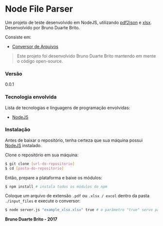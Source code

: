 # Node File Parser

Um projeto de teste desenvolvido em NodeJS, utilizando [pdf2json](https://www.npmjs.com/package/pdf2json) e [xlsx](https://www.npmjs.com/package/xlsx).
Desenvolvido por Bruno Duarte Brito.

Consiste em:

  * [Conversor de Arquivos](https://github.com/brunodb3/fileparser)

> Este projeto foi desenvolvido Bruno Duarte Brito mantendo em mente o código open-source.

### Versão
0.0.1

### Tecnologia envolvida

Lista de tecnologias e linguagens de programação envolvidas:

* [NodeJS](https://nodejs.org)

### Instalação

Antes de baixar o repositório, tenha certeza que sua máquina possui [NodeJS](https://nodejs.org/en/) instalado.

Clone o repositório em sua máquina:

```sh
$ git clone [url-do-repositorio]
$ cd [pasta-do-repositorio]
```

Então, prepare a plataforma e baixe os módulos:

```sh
$ npm install # instala todos os módulos do npm
```

Coloque um arquivo de extensão ```.pdf``` ou ```.xlsx / excel``` dentro da pasta ```./input_files``` e execute o conversor:

```sh
$ node server.js "example_xlsx.xlsx" true # o parâmetro "true" serve para exportar o arquivo em json
```

**Bruno Duarte Brito - 2017**